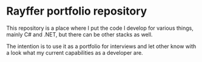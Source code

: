 # Rayffer portfolio repository

This repository is a place where I put the code I develop for various things, mainly C# and .NET, but there can be other stacks as well.

The intention is to use it as a portfolio for interviews and let other know with a look what my current capabilities as a developer are.
